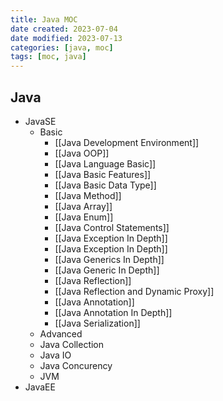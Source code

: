 ```yaml
---
title: Java MOC
date created: 2023-07-04
date modified: 2023-07-13
categories: [java, moc]
tags: [moc, java]
---
```


## Java

- JavaSE
	- Basic
		- [[Java Development Environment]]
		- [[Java OOP]]
		- [[Java Language Basic]]
		- [[Java Basic Features]]
		- [[Java Basic Data Type]]
		- [[Java Method]]
		- [[Java Array]]
		- [[Java Enum]]
		- [[Java Control Statements]]
		- [[Java Exception In Depth]]
		- [[Java Exception In Depth]]
		- [[Java Generics In Depth]]
		- [[Java Generic In Depth]]
		- [[Java Reflection]]
		- [[Java Reflection and Dynamic Proxy]]
		- [[Java Annotation]]
		- [[Java Annotation In Depth]]
		- [[Java Serialization]]
	- Advanced
	- Java Collection
	- Java IO
	- Java Concurency
	- JVM
- JavaEE
